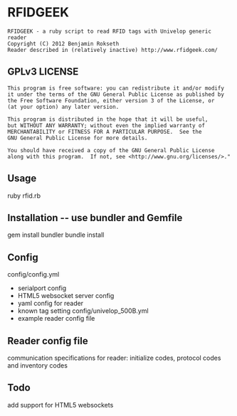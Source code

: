 # RFIDGEEK

    RFIDGEEK - a ruby script to read RFID tags with Univelop generic reader
    Copyright (C) 2012 Benjamin Rokseth
    Reader described in (relatively inactive) http://www.rfidgeek.com/

## GPLv3 LICENSE
    
    This program is free software: you can redistribute it and/or modify
    it under the terms of the GNU General Public License as published by
    the Free Software Foundation, either version 3 of the License, or
    (at your option) any later version.

    This program is distributed in the hope that it will be useful,
    but WITHOUT ANY WARRANTY; without even the implied warranty of
    MERCHANTABILITY or FITNESS FOR A PARTICULAR PURPOSE.  See the
    GNU General Public License for more details.

    You should have received a copy of the GNU General Public License
    along with this program.  If not, see <http://www.gnu.org/licenses/>."

## Usage

ruby rfid.rb

## Installation -- use bundler and Gemfile

gem install bundler
bundle install

## Config

config/config.yml
 - serialport config
 - HTML5 websocket server config
 - yaml config for reader
 - known tag setting
config/univelop_500B.yml
 - example reader config file

## Reader config file

communication specifications for reader:
initialize codes, protocol codes and inventory codes

## Todo

add support for HTML5 websockets

